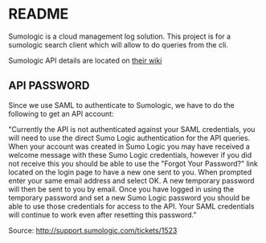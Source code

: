 README
============

Sumologic is a cloud management log solution. This project is for a sumologic 
search client which will allow to do queries from the cli.

Sumologic API details are located on [their wiki](https://github.com/SumoLogic/sumo-api-doc/wiki/search-api)


API PASSWORD
--------------------
Since we use SAML to authenticate to Sumologic, we have to do the following
to get an API account:

"Currently the API is not authenticated against your SAML credentials, you will
need to use the direct Sumo Logic authentication for the API queries. When your
account was created in Sumo Logic you may have received a welcome message with
these Sumo Logic credentials, however if you did not receive this you should be
able to use the "Forgot Your Password?" link located on the login page to have
a new one sent to you. When prompted enter your same email address and select
OK. A new temporary password will then be sent to you by email. Once you have
logged in using the temporary password and set a new Sumo Logic password you
should be able to use those credentials for access to the API. Your SAML
credentials will continue to work even after resetting this password."

Source: http://support.sumologic.com/tickets/1523

